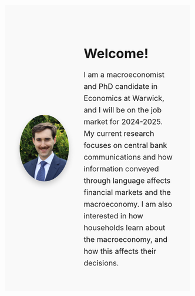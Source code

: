 <header style="background-color: #f9f9f9; padding: 60px 40px;">
  <div style="display: flex; align-items: center; justify-content: center; gap: 40px; max-width: 1920px; margin: auto;">
    <div style="width: 35%; display: flex; justify-content: center;">
      <img src="files/images/profile_lowres.png" alt="Profile Image" style="border-radius: 50%; box-shadow: 0 8px 16px rgba(0, 0, 0, 0.2);">
    </div>
    <div style="width: 65%; text-align: left;">
      <h1 style="font-size: 36px; margin-bottom: 20px;">Welcome!</h1>
      <p style="font-size: 20px; line-height: 1.6; margin: 0;">
        I am a macroeconomist and PhD candidate in Economics at Warwick, and I will be on the job market for 2024-2025. My current research focuses on central bank communications and how information conveyed through language affects financial markets and the macroeconomy. I am also interested in how households learn about the macroeconomy, and how this affects their decisions.
      </p>
    </div>
  </div>
</header>
